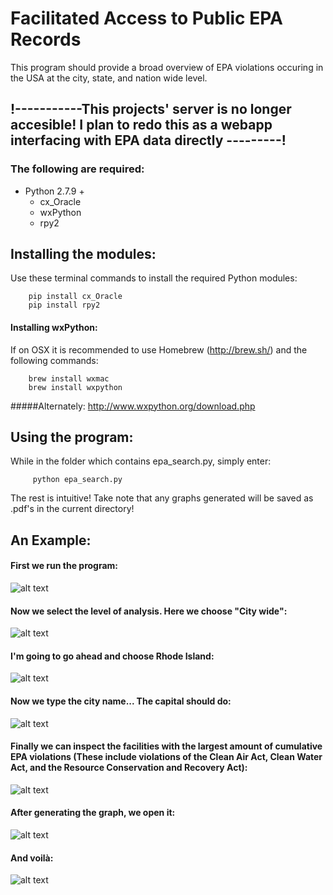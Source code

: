 # Facilitated Access to Public EPA Records
This program should provide a broad overview of EPA violations occuring in the USA at the city, state, and nation wide level. 
## !-----------This projects' server is no longer accesible! I plan to redo this as a webapp interfacing with EPA data directly ---------!
### The following are required:
  * Python 2.7.9 + 
    * cx_Oracle
    * wxPython
    * rpy2

## Installing the modules:

Use these terminal commands to install the required Python modules:
```
    pip install cx_Oracle
    pip install rpy2
```

#### Installing wxPython:
If on OSX it is recommended to use Homebrew (http://brew.sh/)
and the following commands:
```
    brew install wxmac
    brew install wxpython
```
#####Alternately:
http://www.wxpython.org/download.php


## Using the program:

While in the folder which contains epa_search.py, simply enter:
```   
     python epa_search.py
```
The rest is intuitive! Take note that any graphs generated will be saved as .pdf's in the current directory!


## An Example:

#### First we run the program: 

![alt text](http://i.imgur.com/WF0yAD0.png "Just type python epa_search.py in your terminal!")

#### Now we select the level of analysis. Here we choose "City wide":

![alt text](http://i.imgur.com/IJYgofm.png "Lets inspect this city!")

#### I'm going to go ahead and choose Rhode Island:

![alt text](http://i.imgur.com/GOqUBzQ.png "I've never been there myself...")

#### Now we type the city name... The capital should do:

![alt text](http://i.imgur.com/2VSV3Yr.png "The capital of Rhode Island")

#### Finally we can inspect the facilities with the largest amount of cumulative EPA violations (These include violations of the Clean Air Act, Clean Water Act, and the Resource Conservation and Recovery Act):

![alt text](http://i.imgur.com/QhgMCpd.png "Energy Companies tend to be high on the list...")

#### After generating the graph, we open it:

![alt text](http://i.imgur.com/tXPPKdt.png "The lovely terminal...")

#### And voilà:

![alt text](http://i.imgur.com/EZq6XHB.png "A wonderful graph")
